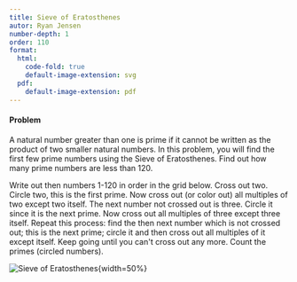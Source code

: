 ```yaml
---
title: Sieve of Eratosthenes
autor: Ryan Jensen
number-depth: 1
order: 110
format:
  html:
    code-fold: true
    default-image-extension: svg
  pdf:
    default-image-extension: pdf
---
```



#### Problem
A natural number greater than one is prime if it cannot be written as the product
of two smaller natural numbers. In this problem, you will find the first few
prime numbers using the Sieve of Eratosthenes. Find out how many prime numbers
are less than 120.

Write out then numbers 1-120 in order in the grid below. Cross out two. Circle 
two, this is the first prime. Now cross out (or color out) all multiples of two 
except two itself. The next number not crossed out is three. Circle it since it
is the next prime. Now cross out all multiples of three except three itself. 
Repeat this process: find the then next number which is not crossed out; this 
is the next prime; circle it and then cross out all multiples of it except 
itself. Keep going until you can't cross out any more. Count the primes (circled
numbers).



![Sieve of Eratosthenes](image/sieve){width=50%}

